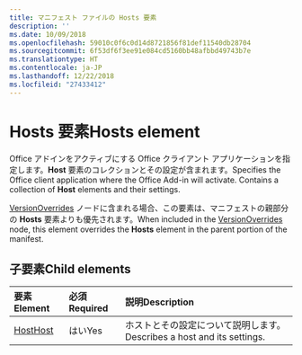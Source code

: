 ```yaml
---
title: マニフェスト ファイルの Hosts 要素
description: ''
ms.date: 10/09/2018
ms.openlocfilehash: 59010c0f6c0d14d8721856f81def11540db28704
ms.sourcegitcommit: 6f53df6f3ee91e084cd5160bb48afbbd49743b7e
ms.translationtype: HT
ms.contentlocale: ja-JP
ms.lasthandoff: 12/22/2018
ms.locfileid: "27433412"
---
```

# <a name="hosts-element"></a><span data-ttu-id="ed8a8-102">Hosts 要素</span><span class="sxs-lookup"><span data-stu-id="ed8a8-102">Hosts element</span></span>

<span data-ttu-id="ed8a8-p101">Office アドインをアクティブにする Office クライアント アプリケーションを指定します。**Host** 要素のコレクションとその設定が含まれます。</span><span class="sxs-lookup"><span data-stu-id="ed8a8-p101">Specifies the Office client application where the Office Add-in will activate. Contains a collection of **Host** elements and their settings.</span></span> 

<span data-ttu-id="ed8a8-105">[VersionOverrides](versionoverrides.md) ノードに含まれる場合、この要素は、マニフェストの親部分の **Hosts** 要素よりも優先されます。</span><span class="sxs-lookup"><span data-stu-id="ed8a8-105">When included in the [VersionOverrides](versionoverrides.md) node, this element overrides the **Hosts** element in the parent portion of the manifest.</span></span> 

## <a name="child-elements"></a><span data-ttu-id="ed8a8-106">子要素</span><span class="sxs-lookup"><span data-stu-id="ed8a8-106">Child elements</span></span>

|  <span data-ttu-id="ed8a8-107">要素</span><span class="sxs-lookup"><span data-stu-id="ed8a8-107">Element</span></span> |  <span data-ttu-id="ed8a8-108">必須</span><span class="sxs-lookup"><span data-stu-id="ed8a8-108">Required</span></span>  |  <span data-ttu-id="ed8a8-109">説明</span><span class="sxs-lookup"><span data-stu-id="ed8a8-109">Description</span></span>  |
|:-----|:-----|:-----|
|  [<span data-ttu-id="ed8a8-110">Host</span><span class="sxs-lookup"><span data-stu-id="ed8a8-110">Host</span></span>](host.md)    |  <span data-ttu-id="ed8a8-111">はい</span><span class="sxs-lookup"><span data-stu-id="ed8a8-111">Yes</span></span>   |  <span data-ttu-id="ed8a8-112">ホストとその設定について説明します。</span><span class="sxs-lookup"><span data-stu-id="ed8a8-112">Describes a host and its settings.</span></span> |
